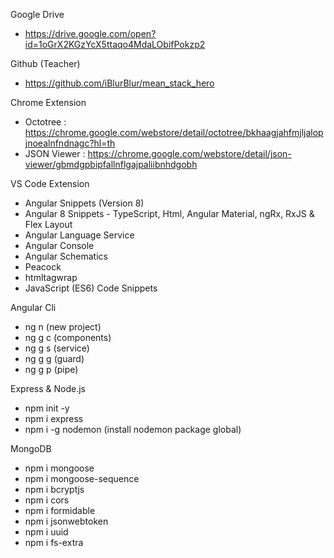 Google Drive
- https://drive.google.com/open?id=1oGrX2KGzYcX5ttaqo4MdaLObifPokzp2

Github (Teacher)
- https://github.com/iBlurBlur/mean_stack_hero

Chrome Extension
- Octotree : https://chrome.google.com/webstore/detail/octotree/bkhaagjahfmjljalopjnoealnfndnagc?hl=th
- JSON Viewer : https://chrome.google.com/webstore/detail/json-viewer/gbmdgpbipfallnflgajpaliibnhdgobh

VS Code Extension
- Angular Snippets (Version 8)
- Angular 8 Snippets - TypeScript, Html, Angular Material, ngRx, RxJS & Flex Layout
- Angular Language Service
- Angular Console
- Angular Schematics
- Peacock
- htmltagwrap
- JavaScript (ES6) Code Snippets

Angular Cli
- ng n <project> (new project)
- ng g c <path> (components)
- ng g s <path> (service)
- ng g g <path> (guard)
- ng g p <path> (pipe)

Express & Node.js
- npm init -y
- npm i express
- npm i -g nodemon (install nodemon package global)

MongoDB
- npm i mongoose
- npm i mongoose-sequence
- npm i bcryptjs 
- npm i cors 
- npm i formidable
- npm i jsonwebtoken
- npm i uuid
- npm i fs-extra